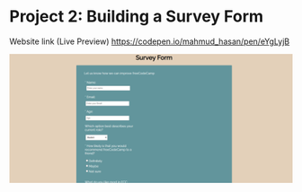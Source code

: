 # Project 2: Building a Survey Form

Website link (Live Preview) https://codepen.io/mahmud_hasan/pen/eYgLyjB

![alt text](https://github.com/Mahmud-Buet15/Responsive-web-design-projects/blob/main/2.%20Build%20a%20Survey%20Form/survey%20form.png)
